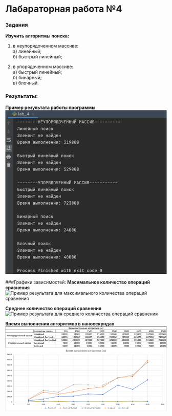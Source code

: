 # Лабараторная работа №4
### Задания
**Изучить алгоритмы поиска:**
1) в неупорядоченном массиве:<br/>
    а) линейный;<br/>
    б) быстрый линейный;<br/>

2) в упорядоченном массиве:<br/>
    а) быстрый линейный; <br/>
    б) бинарный;<br/>
    в) блочный.<br/>

###  Результаты:
**Пример результата работы программы**
![Пример результата](images/result_example.png)

###Графики зависимостей:
**Масимальное количество операций сравнения**
![Пример результата для максимального 
количества операций сравнения](images/max_quantity_opers.png)


**Среднее количество операций сравнения**
![Пример результата для среднего 
количества операций сравнения](images/average_quantity_opers.png)


**Время выполнения алгоритмов в наносекундах**
![Пример результата времени выполнения алгоритмов](images/execution_time.png)
